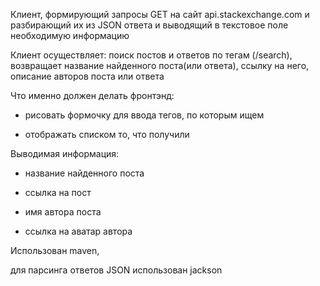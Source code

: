 Клиент, формирующий  запросы GET на сайт api.stackexchange.com и разбирающий их
из JSON ответа и выводящий в текстовое поле необходимую информацию

Клиент осуществляет:
поиск постов и ответов по тегам (/search), возвращает название найденного 
поста(или ответа), ссылку на него, описание авторов поста или ответа

Что именно должен делать фронтэнд:

* рисовать формочку для ввода тегов, по которым ищем

* отображать списком то, что получили 

Выводимая информация:

* название найденного поста

* ссылка на пост

* имя автора поста

* ссылка на аватар автора


Использован maven, 

для парсинга ответов JSON использован jackson
